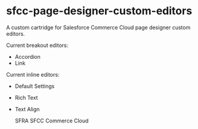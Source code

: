 # sfcc-page-designer-custom-editors

A custom cartridge for Salesforce Commerce Cloud page designer custom editors.

Current breakout editors:
- Accordion
- Link

Current inline editors:
- Default Settings
- Rich Text
- Text Align

  SFRA
  SFCC
  Commerce Cloud
  

